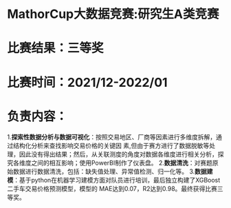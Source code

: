 # MathorCup大数据竞赛:研究生A类竞赛
# 比赛结果：三等奖
# 比赛时间：2021/12-2022/01
# 负责内容：
1.**探索性数据分析与数据可视化**：按照交易地区、厂商等因素进行多维度拆解，通过结构化分析来查找影响交易价格的关键因
素,但由于赛方进行了数据脱敏等处理，因此没有得出结果；然后，从关联测度的角度对数据各维度进行相关分析，探究各维度之间的相互影响；使用PowerBI制作了仪表盘。
2.**数据清洗**：对赛题原始数据进行数据清洗，包括：缺失值处理、异常值检测、归一化等。
3.**数据建模**：基于python在机器学习建模方面对队员进行培训，最后独立构建了XGBoost二手车交易价格预测模型，模型的
MAE达到0.07，R2达到0.98。最终获得比赛三等奖。
